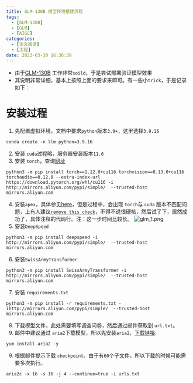 ```yaml
---
title: GLM-130B 模型环境搭建流程
tags:
  - [GLM-130B]
  - [GLM]
  - [AIGC]
categories:
  - [论文阅读]
  - [工程]
date: 2023-03-30 16:36:39
---
```



* 由于[GLM-130B](https://github.com/THUDM/GLM-130B) 工作非常`soild`，于是尝试部署验证模型效果
* 其说明非常详细，基本上按照上面的要求来即可。有一些小`trick`，于是记录如下：

# 安装过程

1. 先配置虚拟环境，文档中要求`python`版本`3.9+`，这里选择`3.9.16`
```
conda create -n llm python=3.9.16
```
2. 安装 `cuda`过程略，服务器安装版本`11.6`
3. 安装 `torch`，查询[网址](https://pytorch.org/get-started/previous-versions/)
```
python3 -m pip install torch==1.12.0+cu116 torchvision==0.13.0+cu116 torchaudio==0.12.0 --extra-index-url https://download.pytorch.org/whl/cu116 -i http://mirrors.aliyun.com/pypi/simple/  --trusted-host mirrors.aliyun.com
```

4. 安装`apex`，具体参见[here](https://github.com/NVIDIA/apex/#linux)，但是过程中，会出现 `torch`与 `cuda` 版本不匹配问题，上有人建议[`remove this check`](https://github.com/NVIDIA/apex/pull/323#discussion_r287021798)，不得不说很硬核，然后试了下，居然成功了，具体注释的代码行。注：这一步时间比较长。
![glm_1.png](./glm_1.png)
5. 安装`DeepSpeed`
```
python3 -m pip install deepspeed -i http://mirrors.aliyun.com/pypi/simple/  --trusted-host mirrors.aliyun.com
```
6. 安装`SwissArmyTransformer `
```
python3 -m pip install SwissArmyTransformer -i http://mirrors.aliyun.com/pypi/simple/  --trusted-host mirrors.aliyun.com
```

7. 安装 `requirements.txt`
```
python3 -m pip install -r requirements.txt -ihttp://mirrors.aliyun.com/pypi/simple/  --trusted-host mirrors.aliyun.com
```

8. 下载模型文件，此处需要填写调查问卷，然后通过邮件获取到 `url.txt`。
9. 邮件中建议通过 `aria2`下载模型，所以先安装`aria2`，[下载链接](https://github.com/aria2/aria2/releases/tag/release-1.36.0):
```
yum install aria2 -y
```
9. 根据邮件提示下载 `checkpoint`。由于有`60`个子文件，所以下载的时候可能需要多次执行。
```
aria2c -x 16 -s 16 -j 4 --continue=true -i urls.txt
```
